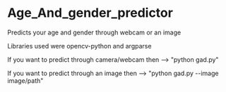 # Age_And_gender_predictor
Predicts your age and gender through webcam or an image

Libraries used were opencv-python and argparse



If you want to predict through camera/webcam then --> "python gad.py"



If you want to predict through an image then --> "python gad.py --image image/path"
